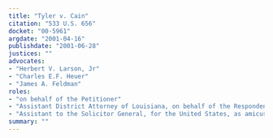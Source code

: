 ```yaml
---
title: "Tyler v. Cain"
citation: "533 U.S. 656"
docket: "00-5961"
argdate: "2001-04-16"
publishdate: "2001-06-28"
justices: ""
advocates:
- "Herbert V. Larson, Jr"
- "Charles E.F. Heuer"
- "James A. Feldman"
roles:
- "on behalf of the Petitioner"
- "Assistant District Attorney of Louisiana, on behalf of the Respondent"
- "Assistant to the Solicitor General, for the United States, as amicus curiae, supporting the Respondent"
summary: ""
---
```


